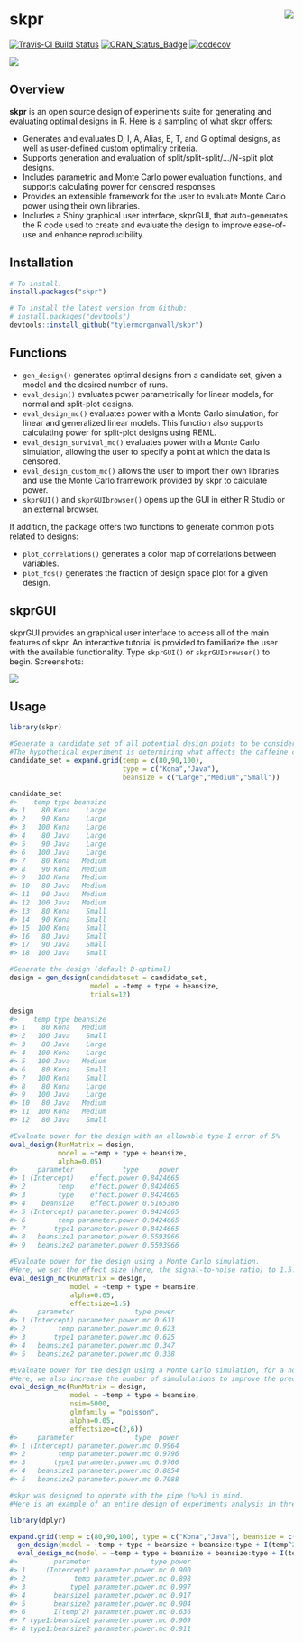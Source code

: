 
skpr <img src="man/figures/skprlogo.png" align="right" />
=========================================================

[![Travis-CI Build Status](https://travis-ci.org/tylermorganwall/skpr.svg?branch=master)](https://travis-ci.org/tylermorganwall/skpr) [![CRAN\_Status\_Badge](http://www.r-pkg.org/badges/version-ago/skpr)](http://cran.r-project.org/package=skpr) [![codecov](https://codecov.io/gh/tylermorganwall/skpr/branch/master/graph/badge.svg)](https://codecov.io/gh/tylermorganwall/skpr)

<img src="man/figures/vidguigif.gif" ></img>

Overview
--------

**skpr** is an open source design of experiments suite for generating and evaluating optimal designs in R. Here is a sampling of what skpr offers:

-   Generates and evaluates D, I, A, Alias, E, T, and G optimal designs, as well as user-defined custom optimality criteria.
-   Supports generation and evaluation of split/split-split/.../N-split plot designs.
-   Includes parametric and Monte Carlo power evaluation functions, and supports calculating power for censored responses.
-   Provides an extensible framework for the user to evaluate Monte Carlo power using their own libraries.
-   Includes a Shiny graphical user interface, skprGUI, that auto-generates the R code used to create and evaluate the design to improve ease-of-use and enhance reproducibility.

Installation
------------

``` r
# To install:
install.packages("skpr")

# To install the latest version from Github:
# install.packages("devtools")
devtools::install_github("tylermorganwall/skpr")
```

Functions
---------

-   `gen_design()` generates optimal designs from a candidate set, given a model and the desired number of runs.
-   `eval_design()` evaluates power parametrically for linear models, for normal and split-plot designs.
-   `eval_design_mc()` evaluates power with a Monte Carlo simulation, for linear and generalized linear models. This function also supports calculating power for split-plot designs using REML.
-   `eval_design_survival_mc()` evaluates power with a Monte Carlo simulation, allowing the user to specify a point at which the data is censored.
-   `eval_design_custom_mc()` allows the user to import their own libraries and use the Monte Carlo framework provided by skpr to calculate power.
-   `skprGUI()` and `skprGUIbrowser()` opens up the GUI in either R Studio or an external browser.

If addition, the package offers two functions to generate common plots related to designs:

-   `plot_correlations()` generates a color map of correlations between variables.
-   `plot_fds()` generates the fraction of design space plot for a given design.

skprGUI
-------

skprGUI provides an graphical user interface to access all of the main features of skpr. An interactive tutorial is provided to familiarize the user with the available functionality. Type `skprGUI()` or `skprGUIbrowser()` to begin. Screenshots:

<img src="man/figures/skprGUIcomp.png" align="center"></img>

Usage
-----

``` r
library(skpr)

#Generate a candidate set of all potential design points to be considered in the experiment
#The hypothetical experiment is determining what affects the caffeine content in coffee
candidate_set = expand.grid(temp = c(80,90,100), 
                            type = c("Kona","Java"),
                            beansize = c("Large","Medium","Small"))

candidate_set
#>    temp type beansize
#> 1    80 Kona    Large
#> 2    90 Kona    Large
#> 3   100 Kona    Large
#> 4    80 Java    Large
#> 5    90 Java    Large
#> 6   100 Java    Large
#> 7    80 Kona   Medium
#> 8    90 Kona   Medium
#> 9   100 Kona   Medium
#> 10   80 Java   Medium
#> 11   90 Java   Medium
#> 12  100 Java   Medium
#> 13   80 Kona    Small
#> 14   90 Kona    Small
#> 15  100 Kona    Small
#> 16   80 Java    Small
#> 17   90 Java    Small
#> 18  100 Java    Small

#Generate the design (default D-optimal)
design = gen_design(candidateset = candidate_set, 
                    model = ~temp + type + beansize,
                    trials=12)

design
#>    temp type beansize
#> 1    80 Kona   Medium
#> 2   100 Java    Small
#> 3    80 Java    Large
#> 4   100 Kona    Large
#> 5   100 Java   Medium
#> 6    80 Kona    Small
#> 7   100 Kona    Small
#> 8    80 Kona    Large
#> 9   100 Java    Large
#> 10   80 Java   Medium
#> 11  100 Kona   Medium
#> 12   80 Java    Small

#Evaluate power for the design with an allowable type-I error of 5%
eval_design(RunMatrix = design,
            model = ~temp + type + beansize,
            alpha=0.05)
#>     parameter            type     power
#> 1 (Intercept)    effect.power 0.8424665
#> 2        temp    effect.power 0.8424665
#> 3        type    effect.power 0.8424665
#> 4    beansize    effect.power 0.5165386
#> 5 (Intercept) parameter.power 0.8424665
#> 6        temp parameter.power 0.8424665
#> 7       type1 parameter.power 0.8424665
#> 8   beansize1 parameter.power 0.5593966
#> 9   beansize2 parameter.power 0.5593966

#Evaluate power for the design using a Monte Carlo simulation. 
#Here, we set the effect size (here, the signal-to-noise ratio) to 1.5.
eval_design_mc(RunMatrix = design,
               model = ~temp + type + beansize,
               alpha=0.05,
               effectsize=1.5)
#>     parameter               type power
#> 1 (Intercept) parameter.power.mc 0.611
#> 2        temp parameter.power.mc 0.623
#> 3       type1 parameter.power.mc 0.625
#> 4   beansize1 parameter.power.mc 0.347
#> 5   beansize2 parameter.power.mc 0.338

#Evaluate power for the design using a Monte Carlo simulation, for a non-normal response. 
#Here, we also increase the number of simululations to improve the precision of the results.
eval_design_mc(RunMatrix = design,
               model = ~temp + type + beansize,
               nsim=5000,
               glmfamily = "poisson",
               alpha=0.05,
               effectsize=c(2,6))
#>     parameter               type  power
#> 1 (Intercept) parameter.power.mc 0.9964
#> 2        temp parameter.power.mc 0.9796
#> 3       type1 parameter.power.mc 0.9766
#> 4   beansize1 parameter.power.mc 0.8854
#> 5   beansize2 parameter.power.mc 0.7088

#skpr was designed to operate with the pipe (%>%) in mind. 
#Here is an example of an entire design of experiments analysis in three lines:

library(dplyr)

expand.grid(temp = c(80,90,100), type = c("Kona","Java"), beansize = c("Large","Medium","Small")) %>%
  gen_design(model = ~temp + type + beansize + beansize:type + I(temp^2), trials=24, optimality="I") %>%
  eval_design_mc(model = ~temp + type + beansize + beansize:type + I(temp^2), alpha=0.05)
#>         parameter               type power
#> 1     (Intercept) parameter.power.mc 0.900
#> 2            temp parameter.power.mc 0.898
#> 3           type1 parameter.power.mc 0.997
#> 4       beansize1 parameter.power.mc 0.917
#> 5       beansize2 parameter.power.mc 0.904
#> 6       I(temp^2) parameter.power.mc 0.636
#> 7 type1:beansize1 parameter.power.mc 0.909
#> 8 type1:beansize2 parameter.power.mc 0.911
```
